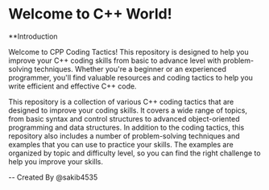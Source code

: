 # Welcome to C++ World!

**Introduction 

Welcome to CPP Coding Tactics! This repository is designed to help you improve your C++ coding skills from basic to advance level with problem-solving techniques. Whether you're a beginner or an experienced programmer, you'll find valuable resources and coding tactics to help you write efficient and effective C++ code.

This repository is a collection of various C++ coding tactics that are designed to improve your coding skills. It covers a wide range of topics, from basic syntax and control structures to advanced object-oriented programming and data structures. In addition to the coding tactics, this repository also includes a number of problem-solving techniques and examples that you can use to practice your skills. The examples are organized by topic and difficulty level, so you can find the right challenge to help you improve your skills.


-- Created By @sakib4535 

